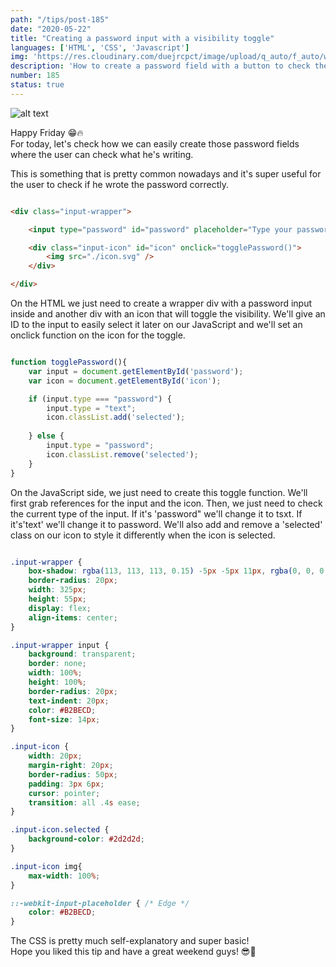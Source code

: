 ```yaml
---
path: "/tips/post-185"
date: "2020-05-22"
title: "Creating a password input with a visibility toggle"
languages: ['HTML', 'CSS', 'Javascript']
img: 'https://res.cloudinary.com/duejrcpct/image/upload/q_auto/f_auto/w_1000/v1590160282/185-1_dhfjmq.png'
description: 'How to create a password field with a button to check the password'
number: 185
status: true
---
```


![alt text](https://res.cloudinary.com/duejrcpct/image/upload/q_auto/v1590160383/185-2_q28jyp.gif "Password visibility toggle")

Happy Friday 😁🔥  
For today, let's check how we can easily create those password fields where the user can check what he's writing.

This is something that is pretty common nowadays and it's super useful for the user to check if he wrote the password correctly.

```html

<div class="input-wrapper">

    <input type="password" id="password" placeholder="Type your password" />

    <div class="input-icon" id="icon" onclick="togglePassword()">
        <img src="./icon.svg" />
    </div>

</div>

```

On the HTML we just need to create a wrapper div with a password input inside and another div with an icon that will toggle the visibility.  We'll give an ID to the input to easily select it later on our JavaScript and we'll set an onclick function on the icon for the toggle.

```javascript

function togglePassword(){
    var input = document.getElementById('password');
    var icon = document.getElementById('icon');

    if (input.type === "password") {
        input.type = "text";
        icon.classList.add('selected');
        
    } else {
        input.type = "password";
        icon.classList.remove('selected');
    }
}

```

On the JavaScript side, we just need to create this toggle function. We'll first grab references for the input and the icon. Then, we just need to check the current type of the input. If it's 'password" we'll change it to tsxt. If it's'text' we'll change it to password. We'll also add and remove a 'selected' class on our icon to style it differently when the icon is selected.

```css

.input-wrapper {
    box-shadow: rgba(113, 113, 113, 0.15) -5px -5px 11px, rgba(0, 0, 0, 0.15) 5px 5px 11px;
    border-radius: 20px;
    width: 325px;
    height: 55px;
    display: flex;
    align-items: center;
}

.input-wrapper input {
    background: transparent;
    border: none;
    width: 100%;
    height: 100%;
    border-radius: 20px;
    text-indent: 20px;
    color: #B2BECD;
    font-size: 14px;
}

.input-icon {
    width: 20px;
    margin-right: 20px;
    border-radius: 50px;
    padding: 3px 6px;
    cursor: pointer;
    transition: all .4s ease;
}

.input-icon.selected {
    background-color: #2d2d2d;
}

.input-icon img{
    max-width: 100%;
}

::-webkit-input-placeholder { /* Edge */
    color: #B2BECD;
}

```

The CSS is pretty much self-explanatory and super basic!  
Hope you liked this tip and have a great weekend guys! 😎🙏

